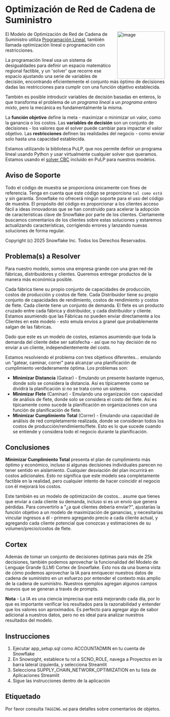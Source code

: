 # Optimización de Red de Cadena de Suministro

<a href="https://emerging-solutions-toolbox.streamlit.app/">
    <img src="https://github.com/user-attachments/assets/aa206d11-1d86-4f32-8a6d-49fe9715b098" alt="image" width="150" align="right";">
</a>

El Modelo de Optimización de Red de Cadena de Suministro utiliza [Programación Lineal](https://en.wikipedia.org/wiki/Linear_programming), también llamada optimización lineal o programación con restricciones.

La programación lineal usa un sistema de desigualdades para definir un espacio matemático regional factible, y un 'solver' que recorre ese espacio ajustando una serie de variables de decisión, encontrando eficientemente el conjunto más óptimo de decisiones dadas las restricciones para cumplir con una función objetivo establecida.

También es posible introducir variables de decisión basadas en enteros, lo que transforma el problema de un *programa lineal* a un *programa entero mixto*, pero la mecánica es fundamentalmente la misma.

La **función objetivo** define la meta - maximizar o minimizar un valor, como la ganancia o los costos.
Las **variables de decisión** son un conjunto de decisiones - los valores que el solver puede cambiar para impactar el valor objetivo.
Las **restricciones** definen las realidades del negocio - como enviar solo hasta una capacidad establecida.

Estamos utilizando la biblioteca PuLP, que nos permite definir un programa lineal usando Python y usar virtualmente cualquier solver que queramos. Estamos usando el [solver CBC](https://github.com/coin-or/Cbc) incluido en PuLP para nuestros modelos.

## Aviso de Soporte

Todo el código de muestra se proporciona únicamente con fines de referencia. Tenga en cuenta que este código se proporciona `tal como está` y sin garantía. Snowflake no ofrecerá ningún soporte para el uso del código de muestra. El propósito del código es proporcionar a los clientes acceso fácil a ideas innovadoras que se han construido para acelerar la adopción de características clave de Snowflake por parte de los clientes. Ciertamente buscamos comentarios de los clientes sobre estas soluciones y estaremos actualizando características, corrigiendo errores y lanzando nuevas soluciones de forma regular.

Copyright (c) 2025 Snowflake Inc. Todos los Derechos Reservados.

## Problema(s) a Resolver
Para nuestro modelo, somos una empresa grande con una gran red de fábricas, distribuidores y clientes. Queremos entregar productos de la manera más económica posible.

Cada fábrica tiene su propio conjunto de capacidades de producción, costos de producción y costos de flete. Cada Distribuidor tiene su propio conjunto de capacidades de rendimiento, costos de rendimiento y costos de flete. Cada cliente tiene un conjunto de demanda. El flete es un producto cruzado entre cada fábrica y distribuidor, y cada distribuidor y cliente. Estamos asumiendo que las Fábricas no pueden enviar directamente a los Clientes en este modelo - esto emula envíos a granel que probablemente salgan de las fábricas.

Dado que este es un modelo de costos, estamos asumiendo que toda la demanda del cliente debe ser satisfecha - así que no hay decisión de no enviar a un cliente, independientemente del costo.

Estamos resolviendo el problema con tres objetivos diferentes... emulando un "gatear, caminar, correr" para alcanzar una planificación de cumplimiento verdaderamente óptima. Los problemas son:

- **Minimizar Distancia** (Gatear) - Emulando un presente bastante ingenuo, donde solo se considera la distancia. Así es típicamente como se dividirá la planificación si no se trata como un sistema.
- **Minimizar Flete** (Caminar) - Emulando una organización con capacidad de análisis de flete, donde solo se considera el costo del flete. Así es típicamente como sucede la planificación en organizaciones con una función de planificación de flete.
- **Minimizar Cumplimiento Total** (Correr) - Emulando una capacidad de análisis de red completamente realizada, donde se consideran todos los costos de producción/rendimiento/flete. Esto es lo que sucede cuando se entiende y considera todo el negocio durante la planificación.

## Conclusiones
**Minimizar Cumplimiento Total** presenta el plan de cumplimiento más óptimo y económico, incluso si algunas decisiones individuales parecen no tener sentido en aislamiento. Cualquier desviación del plan incurrirá en costos adicionales. Esto *no* significa que este modelo sea completamente factible en la realidad, pero cualquier intento de hacer coincidir el negocio con él mejorará los costos.

Este también es un modelo de optimización de costos... asume que tienes que enviar a cada cliente su demanda, incluso si es un envío que genera pérdidas. Para convertirlo a "¿a qué clientes debería enviar?", ajustarías la función objetivo a un modelo de maximización de ganancias, y necesitarías vincular ingresos a él - primero agregando precio a cada cliente actual, y agregando cada cliente potencial que conozcas y estimaciones de su volumen/precio/costos de flete.

## Cortex

Además de tomar un conjunto de decisiones óptimas para más de 25k decisiones, también podemos aprovechar la funcionalidad del Modelo de Lenguaje Grande (LLM) Cortex de Snowflake. Esto nos da una buena vista de cómo podemos aprovechar la IA para enriquecer nuestros datos de cadena de suministro en un esfuerzo por entender el contexto más amplio de la cadena de suministro. Nuestros ejemplos agregan algunos campos nuevos que se generan a través de prompts.

**Nota** - La IA es una ciencia imprecisa que está mejorando cada día, por lo que es importante verificar los resultados para la razonabilidad y entender que los valores son aproximados. Es perfecto para agregar algo de sabor adicional a nuestros datos, pero no es ideal para analizar nuestros resultados del modelo.

## Instrucciones

1. Ejecutar app_setup.sql como ACCOUNTADMIN en tu cuenta de Snowflake
2. En Snowsight, establece tu rol a SCNO_ROLE, navega a Proyectos en la barra lateral izquierda, y selecciona Streamlit
3. Selecciona SUPPLY_CHAIN_NETWORK_OPTIMIZATION en tu lista de Aplicaciones Streamlit
4. Sigue las instrucciones dentro de la aplicación

## Etiquetado

Por favor consulta `TAGGING.md` para detalles sobre comentarios de objetos.

